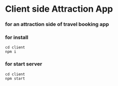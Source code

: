 # Client side Attraction App

### for an attraction side of travel booking app

### for install 
```
cd client
npm i
```
### for start server

```
cd client
npm start
```
